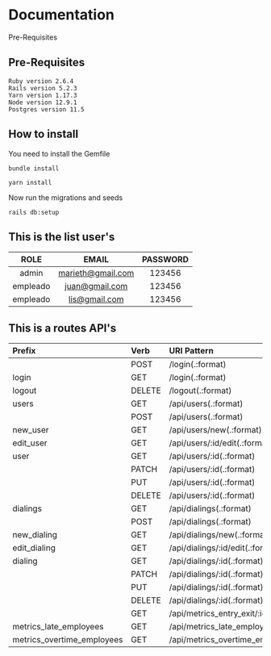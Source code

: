 # Documentation

Pre-Requisites

## Pre-Requisites

    Ruby version 2.6.4
    Rails version 5.2.3
    Yarn version 1.17.3
    Node version 12.9.1
    Postgres version 11.5


## How to install

You need to install the Gemfile

```
bundle install

```

```
yarn install

```

Now run the migrations and seeds

```
rails db:setup
```



## This is the list user's

|  ROLE    |              EMAIL               | PASSWORD  |
| :-----:  | :------------------------------: | :-------: |
|  admin   |       marieth@gmail.com          | 123456    |
| empleado |        juan@gmail.com            | 123456    |
| empleado |        lis@gmail.com             | 123456    |

## This is a routes API's

| Prefix                      | Verb   | URI Pattern                                                      |
| :-------------------------- | :----- | :--------------------------------------------------------------- |
|                             | POST   | /login(.:format)                                                 |
| login                       | GET    | /login(.:format)                                                 |
| logout                      | DELETE    | /logout(.:format)                                             |
| users                       | GET    | /api/users(.:format)                                             |
|                             | POST   | /api/users(.:format)                                             |
| new_user                    | GET    | /api/users/new(.:format)                                         |
| edit_user                   | GET    | /api/users/:id/edit(.:format)                                    |
| user                        | GET    | /api/users/:id(.:format)                                         |
|                             | PATCH  | /api/users/:id(.:format)                                         |
|                             | PUT    | /api/users/:id(.:format)                                         |
|                             | DELETE | /api/users/:id(.:format)                                         |
| dialings                    | GET    | /api/dialings(.:format)                                          |
|                             | POST   | /api/dialings(.:format)                                          |
| new_dialing                 | GET    | /api/dialings/new(.:format)                                      |
| edit_dialing                | GET    | /api/dialings/:id/edit(.:format)                                 |
| dialing                     | GET    | /api/dialings/:id(.:format)                                      |
|                             | PATCH  | /api/dialings/:id(.:format)                                      |
|                             | PUT    | /api/dialings/:id(.:format)                                      |
|                             | DELETE | /api/dialings/:id(.:format)                                      |
|                             | GET    | /api/metrics_entry_exit/:id(.:format)                            |
| metrics_late_employees      | GET   | /api/metrics_late_employees(.:format)                             |
| metrics_overtime_employees  | GET    | /api/metrics_overtime_employees(.:format)                        |


